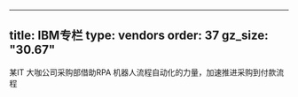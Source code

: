 

---
title: IBM专栏
type: vendors
order: 37
gz_size: "30.67"
---


某IT 大咖公司采购部借助RPA 机器人流程自动化的力量，加速推进采购到付款流程
